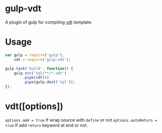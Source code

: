 # gulp-vdt

A plugin of gulp for compiling [vdt](https://github.com/Javey/vdt.js) template.

# Usage

```js
var gulp = require('gulp'),
    vdt = require('gulp-vdt');

gulp.task('build', function() {
    gulp.src('tpl/**/*.vdt')
        .pipe(vdt())
        .pipe(gulp.dest('tpl'));
});
```

# vdt([options])

`options.amd = true` If wrap source with `define` or not
`options.autoReturn = true` If add `return` keyword at end or not.